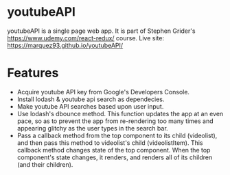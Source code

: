 # youtubeAPI

youtubeAPI is a single page web app. It is part of Stephen Grider's https://www.udemy.com/react-redux/ course.
Live site: https://marquez93.github.io/youtubeAPI/

# Features

* Acquire youtube API key from Google's Developers Console.
* Install lodash & youtube api search as dependecies.
* Make youtube API searches based upon user input. 
* Use lodash's dbounce method. This function updates the app at an even pace, so as to prevent the app from re-rendering too many times and appearing glitchy as the user types in the search bar. 
* Pass a callback method from the top component to its child (videolist), and then pass this method to videolist's child (videolistItem). This callback method changes state of the top component. When the top component's state changes, it renders, and renders all of its children (and their children). 
